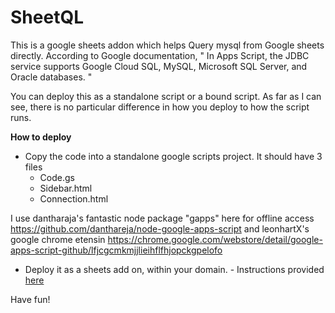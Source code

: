 # SheetQL
This is a google sheets addon which helps Query mysql from Google sheets directly. According to Google documentation, " In Apps Script, the JDBC service supports Google Cloud SQL, MySQL, Microsoft SQL Server, and Oracle databases. "

You can deploy this as a standalone script or a bound script. As far as I can see, there is no particular difference in how you deploy to how the script runs. 

<b>How to deploy</b>

* Copy the code into a standalone google scripts project. It should have 3 files 
  - Code.gs
  - Sidebar.html
  - Connection.html

I use dantharaja's fantastic node package "gapps" here for offline access  https://github.com/danthareja/node-google-apps-script
and leonhartX's google chrome etensin  https://chrome.google.com/webstore/detail/google-apps-script-github/lfjcgcmkmjjlieihflfhjopckgpelofo
* Deploy it as a sheets add on, within your domain. - Instructions provided <a href="https://developers.google.com/apps-script/add-ons/domain-wide">here</a>

Have fun!
